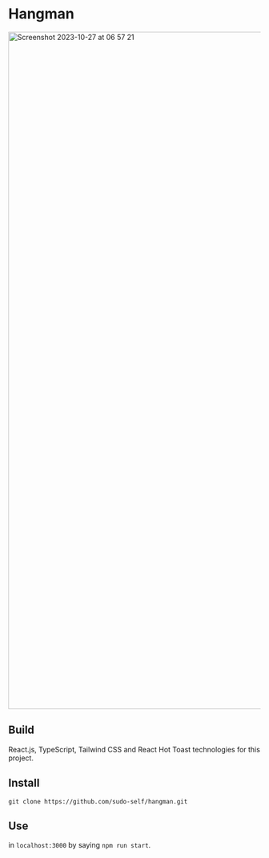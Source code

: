 # Hangman
<img width="1354" alt="Screenshot 2023-10-27 at 06 57 21" src="https://github.com/sudo-self/hangman/assets/119916323/bf1cad53-71ce-469d-b3ba-373827e20fa0">

## Build
 React.js, TypeScript, Tailwind CSS and React Hot Toast technologies for this project.

## Install
````
git clone https://github.com/sudo-self/hangman.git
````
## Use
 in `localhost:3000` by saying `npm run start`.

